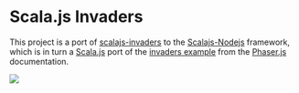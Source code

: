 Scala.js Invaders
=================

This project is a port of [scalajs-invaders](https://github.com/adrobisch/scalajs-invaders) to the 
[Scalajs-Nodejs](https://github.com/ldaniels528/scalajs-nodejs) framework, which is in turn a 
[Scala.js](http://scala-js.org) port of the [invaders example](http://phaser.io/examples/v2/games/invaders) from the 
[Phaser.js](http://phaser.io/) documentation. 

<img src="https://github.com/ldaniels528/scalajs-invaders/blob/feature/test/Invaders.png">